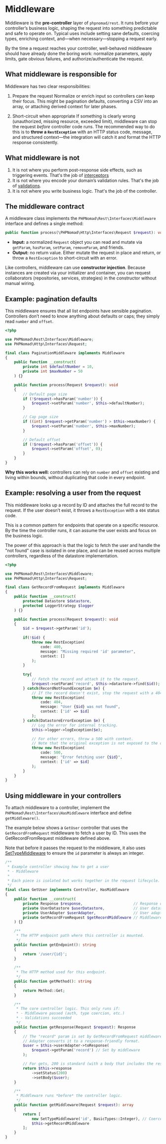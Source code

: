 # Middleware

Middleware is the **pre-controller** layer of `phpnomad/rest`. It runs before your controller’s business logic, shaping
the request into something predictable and safe to operate on. Typical uses include setting sane defaults, coercing
types, enriching context, and—when necessary—stopping a request early.

By the time a request reaches your controller, well-behaved middleware should have already done the boring work:
normalize parameters, apply limits, gate obvious failures, and authorize/authenticate the request.

## What middleware is responsible for

Middleware has two clear responsibilities:

1) Prepare the request Normalize or enrich input so controllers can keep their focus. This might be pagination defaults,
   converting a CSV
   into an array, or attaching derived context for later phases.

2) Short-circuit when appropriate If something is clearly wrong (unauthorized, missing resource, exceeded limit),
   middleware can stop the request
   *before* controller code runs. The recommended way to do this is to **throw a `RestException`** with an HTTP status
   code, message, and structured context—the integration will catch it and format the HTTP response consistently.

## What middleware is not

1. It is not where you perform post-response side effects, such as triggering events. That's the job
   of [interceptors](../interceptors/introduction)
2. It is not where you encode your domain’s validation rules. That's the job
   of [validations](../validations/introduction).
3. It is not where you write business logic. That's the job of the controller.

## The middleware contract

A middleware class implements the `PHPNomad\Rest\Interfaces\Middleware` interface and defines a single method:

```php
public function process(\PHPNomad\Http\Interfaces\Request $request): void;
````

* **Input:** a normalized `Request` object you can read and mutate
  via `getParam`, `hasParam`, `setParam`, `removeParam`, and friends.
* **Output:** no return value. Either mutate the request in place and return, or throw a `RestException` to
  short-circuit with an error.

Like controllers, middleware can use **constructor injection**. Because instances are created via your initializer and
container, you can request collaborators (repositories, services, strategies) in the constructor without manual wiring.

## Example: pagination defaults

This middleware ensures that all list endpoints have sensible pagination. Controllers don’t need to know anything about
defaults or caps; they simply read `number` and `offset`.

```php
<?php

use PHPNomad\Rest\Interfaces\Middleware;
use PHPNomad\Http\Interfaces\Request;

final class PaginationMiddleware implements Middleware
{
    public function __construct(
        private int $defaultNumber = 10,
        private int $maxNumber = 50
    ) {}

    public function process(Request $request): void
    {
        // Default page size
        if (!$request->hasParam('number')) {
            $request->setParam('number', $this->defaultNumber);
        }

        // Cap page size
        if ((int) $request->getParam('number') > $this->maxNumber) {
            $request->setParam('number', $this->maxNumber);
        }

        // Default offset
        if (!$request->hasParam('offset')) {
            $request->setParam('offset', 0);
        }
    }
}
```

**Why this works well:** controllers can rely on `number` and `offset` existing and living within bounds, without
duplicating that code in every endpoint.

## Example: resolving a user from the request

This middleware looks up a record by ID and attaches the full record to the request. If the user doesn’t exist, it
throws a `RestException` with a `404` status code.

This is a common pattern for endpoints that operate on a specific resource. By the time the controller runs, it can
assume the user exists and focus on the business logic.

The power of this approach is that the logic to fetch the user and handle the "not found" case is isolated in one place,
and can be reused across multiple controllers, regardless of the datastore implementation.

```php
<?php

use PHPNomad\Rest\Interfaces\Middleware;
use PHPNomad\Http\Interfaces\Request;

final class GetRecordFromRequest implements Middleware
{
    public function __construct(
        protected Datastore $datastore,
        protected LoggerStrategy $logger
    ) {}

    public function process(Request $request): void
    {
        $id = $request->getParam('id');
        
        if(!$id) {
            throw new RestException(
                code: 400,
                message: "Missing required 'id' parameter",
                context: []
            );
        }
        
        try{
            // Fetch the record and attach it to the request.
            $request->setParam('record', $this->datastore->find($id));
        } catch(RecordNotFoundException $e) {
            // If the record doesn't exist, stop the request with a 404.
            throw new RestException(
                code: 404,
                message: "User {$id} was not found",
                context: ['id' => $id]
            );
        } catch(DatastoreErrorException $e) {
            // Log the error for internal tracking.
            $this->logger->logException($e);

            // For other errors, throw a 500 with context.
            // Note that the original exception is not exposed to the client.
            throw new RestException(
                code: 500,
                message: "Error fetching user {$id}",
                context: ['id' => $id]
            );
        }
    }
}
```

## Using middleware in your controllers

To attach middleware to a controller, implement the `PHPNomad\Rest\Interfaces\HasMiddleware` interface and define
`getMiddleware()`.

The example below shows a `GetUser` controller that uses the `GetRecordFromRequest` middleware to fetch a user by ID.
This uses the GetRecordFromRequest middleware defined above.

Note that before it passes the request to the middleware, it also
uses [SetTypeMiddleware](./included-middleware/set-type-middleware) to ensure the `id` parameter is always an integer.

```php
/**
 * Example controller showing how to get a user
 * - Middleware
 *
 * Each piece is isolated but works together in the request lifecycle.
 */
final class GetUser implements Controller, HasMiddleware
{
    public function __construct(
        private Response $response,                       // Response object (DI-provided)
        private UserDatastore $userDatastore,             // User datastore for middleware
        private UserAdapter $userAdapter,                 // User adapter for controller
        private GetRecordFromRequest $getRecordMiddleware // Middleware instance
    ) {}

    /**
     * The HTTP endpoint path where this controller is mounted.
     */
    public function getEndpoint(): string
    {
        return '/user/{id}';
    }

    /**
     * The HTTP method used for this endpoint.
     */
    public function getMethod(): string
    {
        return Method::Get;
    }

    /**
     * The core controller logic. This only runs if:
     * - Middleware passed (auth, type coercion, etc.)
     * - Validations succeeded
     */
    public function getResponse(Request $request): Response
    {
        // The "record" param is set by GetRecordFromRequest middleware.
        // Adapter converts it to a response-friendly format.
        $user = $this->userAdapter->toResponse(
            $request->getParam('record') // Set by middleware
        );

        // For gets, 200 is standard (with a body that includes the resource).
        return $this->response
            ->setStatus(200)
            ->setBody($user);
    }

    /**
     * Middleware runs *before* the controller logic.
     */
    public function getMiddleware(Request $request): array
    {
        return [
            new SetTypeMiddleware('id', BasicTypes::Integer), // Coerce 'id' to int
            $this->getRecordMiddleware
        ];
    }
}
```